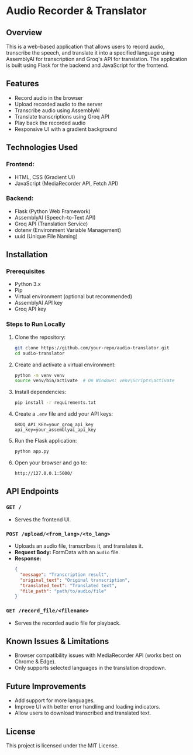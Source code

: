 # Audio Recorder & Translator

## Overview
This is a web-based application that allows users to record audio, transcribe the speech, and translate it into a specified language using AssemblyAI for transcription and Groq's API for translation. The application is built using Flask for the backend and JavaScript for the frontend.

## Features
- Record audio in the browser
- Upload recorded audio to the server
- Transcribe audio using AssemblyAI
- Translate transcriptions using Groq API
- Play back the recorded audio
- Responsive UI with a gradient background

## Technologies Used
### Frontend:
- HTML, CSS (Gradient UI)
- JavaScript (MediaRecorder API, Fetch API)

### Backend:
- Flask (Python Web Framework)
- AssemblyAI (Speech-to-Text API)
- Groq API (Translation Service)
- dotenv (Environment Variable Management)
- uuid (Unique File Naming)

## Installation
### Prerequisites
- Python 3.x
- Pip
- Virtual environment (optional but recommended)
- AssemblyAI API key
- Groq API key

### Steps to Run Locally
1. Clone the repository:
   ```bash
   git clone https://github.com/your-repo/audio-translator.git
   cd audio-translator
   ```

2. Create and activate a virtual environment:
   ```bash
   python -m venv venv
   source venv/bin/activate  # On Windows: venv\Scripts\activate
   ```

3. Install dependencies:
   ```bash
   pip install -r requirements.txt
   ```

4. Create a `.env` file and add your API keys:
   ```env
   GROQ_API_KEY=your_groq_api_key
   api_key=your_assemblyai_api_key
   ```

5. Run the Flask application:
   ```bash
   python app.py
   ```

6. Open your browser and go to:
   ```
   http://127.0.0.1:5000/
   ```

## API Endpoints
### `GET /`
- Serves the frontend UI.

### `POST /upload/<from_lang>/<to_lang>`
- Uploads an audio file, transcribes it, and translates it.
- **Request Body:** FormData with an `audio` file.
- **Response:**
  ```json
  {
    "message": "Transcription result",
    "original_text": "Original transcription",
    "translated_text": "Translated text",
    "file_path": "path/to/audio/file"
  }
  ```

### `GET /record_file/<filename>`
- Serves the recorded audio file for playback.

## Known Issues & Limitations
- Browser compatibility issues with MediaRecorder API (works best on Chrome & Edge).
- Only supports selected languages in the translation dropdown.

## Future Improvements
- Add support for more languages.
- Improve UI with better error handling and loading indicators.
- Allow users to download transcribed and translated text.

## License
This project is licensed under the MIT License.

